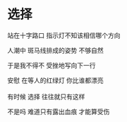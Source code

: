 # 选择

站在十字路口 指示灯不知该相信哪个方向

人潮中 斑马线排成的姿势 不够自然

于是我不得不 受挫地写向下一行

安慰 在等人的红绿灯 你比谁都漂亮
<br>
<br>
有时候 选择 往往就只有这样

不是吗 难道只有露出血痕 才能算受伤
